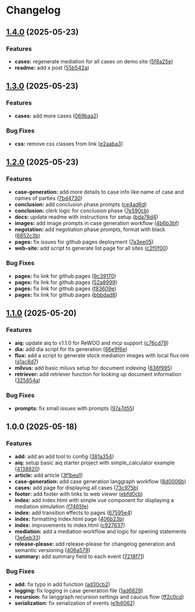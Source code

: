 # Changelog

## [1.4.0](https://github.com/briancaffey/mediation-simulator/compare/v1.3.0...v1.4.0) (2025-05-23)


### Features

* **cases:** regenerate mediation for all cases on demo site ([5f8a25e](https://github.com/briancaffey/mediation-simulator/commit/5f8a25ed87b643b1618b68e38c877a13c6a4cd36))
* **readme:** add x post ([55b542a](https://github.com/briancaffey/mediation-simulator/commit/55b542a0e304499e6e82bddaacfe97bd3ad00608))

## [1.3.0](https://github.com/briancaffey/mediation-simulator/compare/v1.2.0...v1.3.0) (2025-05-23)


### Features

* **cases:** add more cases ([069baa2](https://github.com/briancaffey/mediation-simulator/commit/069baa2b15d41e39a92c31a6f3f7865ddff0db3a))


### Bug Fixes

* **css:** remove css classes from link ([e2aaba3](https://github.com/briancaffey/mediation-simulator/commit/e2aaba31f6938f4f90a2146d58191b6f5e18e4fd))

## [1.2.0](https://github.com/briancaffey/mediation-simulator/compare/v1.1.0...v1.2.0) (2025-05-23)


### Features

* **case-generation:** add more details to case info like name of case and names of parties ([7bd4730](https://github.com/briancaffey/mediation-simulator/commit/7bd473031f8ea9d05a5e1ed644f1ad8b8eea6235))
* **conclusion:** add conclusion phase prompts ([ce4ad6d](https://github.com/briancaffey/mediation-simulator/commit/ce4ad6d9052250eaf5c2ba4d3d5fd2613861e716))
* **conclusion:** clerk logic for conclusion phase ([7e590cb](https://github.com/briancaffey/mediation-simulator/commit/7e590cbfb0bf1c0a73da6550f992ede8e73607a1))
* **docs:** update readme with instructions for setup ([bda78d4](https://github.com/briancaffey/mediation-simulator/commit/bda78d47b1562013f456b93f2135357dd687f855))
* **images:** add image prompts in case generation workflow ([4b6b3bf](https://github.com/briancaffey/mediation-simulator/commit/4b6b3bf2b922c6d9905979d861434896748dda9c))
* **negotation:** add negotiation phase prompts, format with black ([6852c3b](https://github.com/briancaffey/mediation-simulator/commit/6852c3b653c8106b4bbe5e08b0f1f60be3b6693b))
* **pages:** fix issues for github pages deployment ([7a3ee05](https://github.com/briancaffey/mediation-simulator/commit/7a3ee058b3157207221ef9cbc40530e9de826e2d))
* **web-site:** add script to generate list page for all sites ([c2f0f00](https://github.com/briancaffey/mediation-simulator/commit/c2f0f0074b3b8c9f72e050e3c40d0a9379b49dad))


### Bug Fixes

* **pages:** fix link for github pages ([9c39170](https://github.com/briancaffey/mediation-simulator/commit/9c39170c3d3d1596eb258fd77b0fded5dd1409d3))
* **pages:** fix link for github pages ([52a8999](https://github.com/briancaffey/mediation-simulator/commit/52a89996498dd60f0b22ee37802786c0ef7a5a16))
* **pages:** fix link for github pages ([f83609e](https://github.com/briancaffey/mediation-simulator/commit/f83609e5ed885badc2edc2273c17d9b7347c376a))
* **pages:** fix link for github pages ([bbbdad8](https://github.com/briancaffey/mediation-simulator/commit/bbbdad8d6ca24bc28822d07e702132b261f56c1e))

## [1.1.0](https://github.com/briancaffey/mediation-simulator/compare/v1.0.0...v1.1.0) (2025-05-20)


### Features

* **aiq:** update aiq to v1.1.0 for ReWOO and mcp support ([c76cd79](https://github.com/briancaffey/mediation-simulator/commit/c76cd79d2c13dedaac6f8a1c911e3fa6076a268c))
* **dia:** add dia script for tts generation ([66e9f6e](https://github.com/briancaffey/mediation-simulator/commit/66e9f6ed9a6792b054a177c67c7104c8b6751150))
* **flux:** add a script to generate stock mediation images with local flux nim ([a1ac8d7](https://github.com/briancaffey/mediation-simulator/commit/a1ac8d7699599de028f4a7705111842388c28ef2))
* **milvus:** add basic miluvs setup for document indexing ([836f995](https://github.com/briancaffey/mediation-simulator/commit/836f9951db6728168ca4e2cadf43e9303ca0ee1e))
* **retriever:** add retriever function for looking up document information ([325654a](https://github.com/briancaffey/mediation-simulator/commit/325654a82d6ea72b0cd71f4b007eaed358cf9ad2))


### Bug Fixes

* **prompts:** fix small issues with prompts ([97a7d55](https://github.com/briancaffey/mediation-simulator/commit/97a7d55c84c6d7df1659a4663fd274d01b61e917))

## 1.0.0 (2025-05-18)


### Features

* **add:** add an add tool to config ([381a354](https://github.com/briancaffey/mediation-simulator/commit/381a354a6db8ca39eba409aa296376cefb51511d))
* **aiq:** setup basic aiq starter project with simple_calculator example ([4138820](https://github.com/briancaffey/mediation-simulator/commit/413882003ddcc57c138b3183c7f8031317c5d203))
* **article:** add article ([3f1bea1](https://github.com/briancaffey/mediation-simulator/commit/3f1bea16ce874eb3eb6d8867788eead5621b759a))
* **case-generation:** add case generation langgraph workflow ([8d0006b](https://github.com/briancaffey/mediation-simulator/commit/8d0006be6486b4be26554e7e4635a6be64b6cee5))
* **cases:** add page for displaying all cases ([73c975b](https://github.com/briancaffey/mediation-simulator/commit/73c975b22f31dee12bfb8631247f281084d90518))
* **footer:** add footer with links to web viewer ([ebfd0cb](https://github.com/briancaffey/mediation-simulator/commit/ebfd0cb16ecf92239b8142e4f061fbaa0ca27c82))
* **index:** add index.html with simple vue component for displaying a mediation simulation ([f7465fe](https://github.com/briancaffey/mediation-simulator/commit/f7465fe647ebd98341e43ee9933db107f69a7330))
* **index:** add transition effects to pages ([67595e4](https://github.com/briancaffey/mediation-simulator/commit/67595e49d1395cec2054443d62c385e0f63a5b49))
* **index:** formatting index.html page ([406b23b](https://github.com/briancaffey/mediation-simulator/commit/406b23b2bd9926dc18169e490a7a04a7db3534e8))
* **index:** improvements to index.html ([c927637](https://github.com/briancaffey/mediation-simulator/commit/c92763716155788b767b452d92a724758d51ee23))
* **mediation:** add a mediation workflow and logic for opening statements ([3e6eb33](https://github.com/briancaffey/mediation-simulator/commit/3e6eb331d19a55cdda30d0ae92e4f445e3ce83a0))
* **release-please:** add release-please for changelog generation and semantic versioning ([406a579](https://github.com/briancaffey/mediation-simulator/commit/406a579ca05fb8f608f42ba960449c5c6901ef46))
* **summary:** add summary field to each event ([7218f71](https://github.com/briancaffey/mediation-simulator/commit/7218f7125e2c9d26368f03887f4591c84edb7a1a))


### Bug Fixes

* **add:** fix typo in add function ([ad30cb2](https://github.com/briancaffey/mediation-simulator/commit/ad30cb2bd68890673eccb6471574c88b0a80336c))
* **logging:** fix logging in case generation file ([1ad6829](https://github.com/briancaffey/mediation-simulator/commit/1ad682945317026dd105d568aa691d0796132da7))
* **recursion:** fix langgraph recursion settings and caucus flow ([ff2c0cd](https://github.com/briancaffey/mediation-simulator/commit/ff2c0cd488db1024744d6fd5360ee320d18018a3))
* **serialization:** fix serialization of events ([e1b6062](https://github.com/briancaffey/mediation-simulator/commit/e1b6062ca172ac2289458ed80b561141c171b70c))
